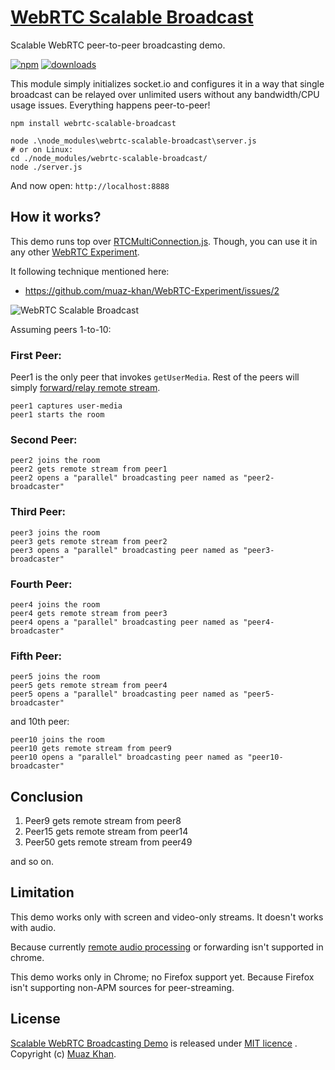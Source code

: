 # [WebRTC Scalable Broadcast](https://github.com/muaz-khan/WebRTC-Scalable-Broadcast)

Scalable WebRTC peer-to-peer broadcasting demo.

[![npm](https://img.shields.io/npm/v/webrtc-scalable-broadcast.svg)](https://npmjs.org/package/webrtc-scalable-broadcast) [![downloads](https://img.shields.io/npm/dm/webrtc-scalable-broadcast.svg)](https://npmjs.org/package/webrtc-scalable-broadcast)

This module simply initializes socket.io and configures it in a way that single broadcast can be relayed over unlimited users without any bandwidth/CPU usage issues. Everything happens peer-to-peer!

```
npm install webrtc-scalable-broadcast

node .\node_modules\webrtc-scalable-broadcast\server.js
# or on Linux:
cd ./node_modules/webrtc-scalable-broadcast/
node ./server.js
```

And now open: `http://localhost:8888`

## How it works?

This demo runs top over [RTCMultiConnection.js](http://www.RTCMultiConnection.org/). Though, you can use it in any other [WebRTC Experiment](https://www.webrtc-experiment.com/).

It following technique mentioned here:

* https://github.com/muaz-khan/WebRTC-Experiment/issues/2

![WebRTC Scalable Broadcast](https://sites.google.com/site/webrtcexperiments/WebRTC-attach-remote-stream.png)

Assuming peers 1-to-10:

### First Peer:

Peer1 is the only peer that invokes `getUserMedia`. Rest of the peers will simply [forward/relay remote stream](https://www.webrtc-experiment.com/RTCMultiConnection/remote-stream-forwarding.html).

```
peer1 captures user-media
peer1 starts the room
```

### Second Peer:

```
peer2 joins the room
peer2 gets remote stream from peer1
peer2 opens a "parallel" broadcasting peer named as "peer2-broadcaster"
```

### Third Peer:

```
peer3 joins the room
peer3 gets remote stream from peer2
peer3 opens a "parallel" broadcasting peer named as "peer3-broadcaster"
```

### Fourth Peer:

```
peer4 joins the room
peer4 gets remote stream from peer3
peer4 opens a "parallel" broadcasting peer named as "peer4-broadcaster"
```

### Fifth Peer:

```
peer5 joins the room
peer5 gets remote stream from peer4
peer5 opens a "parallel" broadcasting peer named as "peer5-broadcaster"
```

and 10th peer:

```
peer10 joins the room
peer10 gets remote stream from peer9
peer10 opens a "parallel" broadcasting peer named as "peer10-broadcaster"
```

## Conclusion

1. Peer9 gets remote stream from peer8
2. Peer15 gets remote stream from peer14
3. Peer50 gets remote stream from peer49

and so on.

## Limitation

This demo works only with screen and video-only streams. It doesn't works with audio.

Because currently [remote audio processing](https://www.webrtc-experiment.com/demos/remote-stream-recording.html) or forwarding isn't supported in chrome.

This demo works only in Chrome; no Firefox support yet. Because Firefox isn't supporting non-APM sources for peer-streaming.

## License

[Scalable WebRTC Broadcasting Demo](https://github.com/muaz-khan/WebRTC-Scalable-Broadcast) is released under [MIT licence](https://www.webrtc-experiment.com/licence/) . Copyright (c) [Muaz Khan](https://plus.google.com/+MuazKhan).
